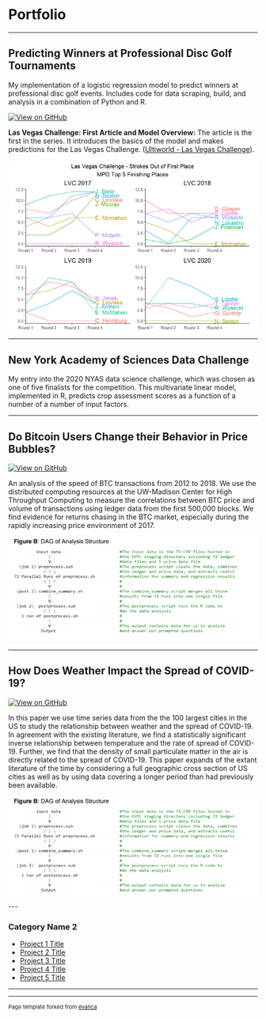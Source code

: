 # Portfolio
---
## Predicting Winners at Professional Disc Golf Tournaments

My implementation of a logistic regression model to predict winners at professional disc golf events.  Includes code for data scraping, build, and analysis in a combination of Python and R.

[![View on GitHub](https://img.shields.io/badge/GitHub-View_on_GitHub-blue?logo=GitHub)](https://github.com/samtauke/pdga_predictions_ml)

**Las Vegas Challenge: First Article and Model Overview:** The article is the first in the series.  It introduces the basics of the model and makes predictions for the Las Vegas Challenge.  ([Ultiworld - Las Vegas Challenge](https://discgolf.ultiworld.com/2021/02/24/introducing-a-model-to-predict-top-finishers-at-pdga-elite-series-events/)).

<center><img src="https://github.com/samtauke/samtauke.github.io/blob/main/images/lvc_chart.png?raw=true"/></center>

---
## New York Academy of Sciences Data Challenge

My entry into the 2020 NYAS data science challenge, which was chosen as one of five finalists for the competition.  This multivariate linear model, implemented in R, predicts crop assessment scores as a function of a number of a number of input factors.  

---
## Do Bitcoin Users Change their Behavior in Price Bubbles?

[![View on GitHub](https://img.shields.io/badge/GitHub-View_on_GitHub-blue?logo=GitHub)](https://github.com/samtauke/samtauke.github.io/blob/main/homeless_projects/btc_price.pdf)

An analysis of the speed of BTC transactions from 2012 to 2018.  We use the distributed computing resources at the UW-Madison Center for High Throughput Computing to measure the correlations between BTC price and volume of transactions using ledger data from the first 500,000 blocks.  We find evidence for returns chasing in the BTC market, especially during the rapidly increasing price environment of 2017. 


<center><img src="https://github.com/samtauke/samtauke.github.io/blob/main/images/btc_dag.png?raw=true"/></center>

---
## How Does Weather Impact the Spread of COVID-19?

[![View on GitHub](https://img.shields.io/badge/GitHub-View_on_GitHub-blue?logo=GitHub)](https://github.com/samtauke/samtauke.github.io/blob/main/homeless_projects/covid_weather_project.pdf)

In this paper we use time series data from the the 100 largest cities in the US to study the relationship between weather and the spread of COVID-19.  In agreement with the existing literature, we find a statistically significant inverse relationship between temperature and the rate of spread of COVID-19.  Further, we find that the density of small particulate matter  in the air is directly related to the spread of COVID-19.  This paper expands of the extant literature of the time by considering a full geographic cross section of US cities as well as by using data covering a longer period than had previously been available.

<center><img src="https://github.com/samtauke/samtauke.github.io/blob/main/images/btc_dag.png?raw=true"/></center>
---

### Category Name 2

- [Project 1 Title](http://example.com/)
- [Project 2 Title](http://example.com/)
- [Project 3 Title](http://example.com/)
- [Project 4 Title](http://example.com/)
- [Project 5 Title](http://example.com/)

---




---
<p style="font-size:11px">Page template forked from <a href="https://github.com/evanca/quick-portfolio">evanca</a></p>
<!-- Remove above link if you don't want to attibute -->
